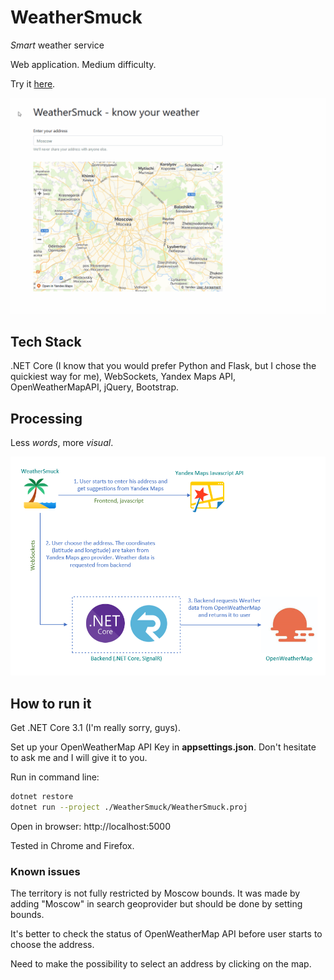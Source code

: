 # WeatherSmuck
*Smart* weather service

Web application. Medium difficulty.

Try it [here](https://dzotov.ddns.net).

![WeatherSmuck Demo](Images/demo.gif)

## Tech Stack
.NET Core (I know that you would prefer Python and Flask, but I chose the quickiest way for me), WebSockets, Yandex Maps API, OpenWeatherMapAPI, jQuery, Bootstrap.

## Processing
Less *words*, more *visual*.

![WeatherSmuck Demo](Images/tech.png)

## How to run it
Get .NET Core 3.1 (I'm really sorry, guys).

Set up your OpenWeatherMap API Key in **appsettings.json**. Don't hesitate to ask me and I will give it to you.

Run in command line:
```sh
dotnet restore
dotnet run --project ./WeatherSmuck/WeatherSmuck.proj
```
Open in browser: http://localhost:5000

Tested in Chrome and Firefox.

### Known issues
The territory is not fully restricted by Moscow bounds. It was made by adding "Moscow" in search geoprovider but should be done by setting bounds.

It's better to check the status of OpenWeatherMap API before user starts to choose the address.

Need to make the possibility to select an address by clicking on the map.

